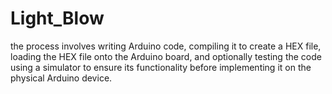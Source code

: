 # Light_Blow
the process involves writing Arduino code, compiling it to create a HEX file, loading the HEX file onto the Arduino board, and optionally testing the code using a simulator to ensure its functionality before implementing it on the physical Arduino device.
